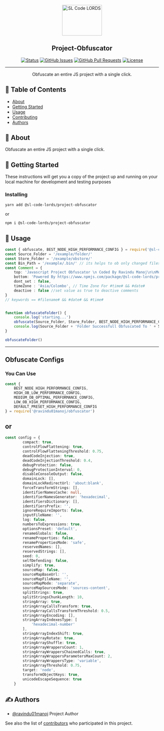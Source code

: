 <p align="center">
  <a href="https://www.npmjs.com/package/@sl-code-lords/project-obfuscator" rel="noopener">
 <img width=130px height=100px src="https://raw.githubusercontent.com/javascript-obfuscator/javascript-obfuscator/master/images/logo.png" alt="SL Code LORDS"></a>
</p>

<h2 align="center">Project-Obfuscator</h2>

<div align="center">

[![Status](https://img.shields.io/badge/status-active-success.svg)]()
[![GitHub Issues](https://img.shields.io/github/issues/SL-CODE-LORDS/Project-Obfuscator.svg)](https://github.com/SL-CODE-LORDS/Project-Obfuscator/issues)
[![GitHub Pull Requests](https://img.shields.io/github/issues-pr/SL-CODE-LORDS/Project-Obfuscator.svg)](https://github.com/SL-CODE-LORDS/Project-Obfuscator/pulls)
[![License](https://img.shields.io/badge/license-MIT-blue.svg)](/LICENSE)

</div>

---

<p align="center"> Obfuscate an entire JS project with a single click.
    <br> 
</p>

## 📝 Table of Contents

- [About](#about)
- [Getting Started](#getting_started)
- [Usage](#usage)
- [Contributing](../CONTRIBUTING.md)
- [Authors](#authors)

## 🧐 About <a name = "about"></a>

Obfuscate an entire JS project with a single click.

## 🏁 Getting Started <a name = "getting_started"></a>

These instructions will get you a copy of the project up and running on your local machine for development and testing purposes

### Installing


```sh
yarn add @sl-code-lords/project-obfuscator
```

or

```sh
npm i @sl-code-lords/project-obfuscator
```

## 🎈 Usage <a name="usage"></a>

```ts
const { obfuscate, BEST_NODE_HIGH_PERFORMANCE_CONFIG } = require('@sl-code-lords/project-obfuscator')
const Source_Folder = '/example/folder/'
const Store_Folder = '/example/obstore/'
const Bin_Path = '/example/.bin/' // its helps to ob only changed files
const Comment = {
	top: 'Javascript Project Obfuscator \n Coded By Ravindu Manoj\n\nModified File : #filename#\nModified Date : #date#\nModified Time : #time#',
	bottom: 'Powered By https://www.npmjs.com/package/@sl-code-lords/project-obfuscator',
	dont_set : false,
	timeZone : 'Asia/Colombo', // Time Zone For #time# && #date#
	deactive : false //set value as true to deactive comments 
}
// keywords == #filename# && #date# && #time# 


function obfuscateFolder() {
	console.log('starting...')
	obfuscate(Source_Folder, Store_Folder, BEST_NODE_HIGH_PERFORMANCE_CONFIG, Comment, Bin_Path)
	console.log(Source_Folder + 'Folder Successfull Obfuscated To ' + Store_Folder)
}

obfuscateFolder()

```

***

## Obfuscate Configs 

### You Can Use
```ts
const {
	BEST_NODE_HIGH_PERFORMANCE_CONFIG,
	HIGH_OB_LOW_PERFORMANCE_CONFIG,
	MEDIUM_OB_OPTIMAL_PERFORMANCE_CONFIG,
	LOW_OB_HIGH_PERFORMANCE_CONFIG,
	DEFAULT_PRESET_HIGH_PERFORMANCE_CONFIG
} = require('@ravindu01manoj/obfuscator')

```
## or

```ts
const config = {
		compact: true,
		controlFlowFlattening: true,
		controlFlowFlatteningThreshold: 0.75,
		deadCodeInjection: true,
		deadCodeInjectionThreshold: 0.4,
		debugProtection: false,
		debugProtectionInterval: 0,
		disableConsoleOutput: false,
		domainLock: [],
		domainLockRedirectUrl: 'about:blank',
		forceTransformStrings: [],
		identifierNamesCache: null,
		identifierNamesGenerator: 'hexadecimal',
		identifiersDictionary: [],
		identifiersPrefix: '',
		ignoreRequireImports: false,
		inputFileName: '',
		log: false,
		numbersToExpressions: true,
		optionsPreset: 'default',
		renameGlobals: false,
		renameProperties: false,
		renamePropertiesMode: 'safe',
		reservedNames: [],
		reservedStrings: [],
		seed: 0,
		selfDefending: false,
		simplify: true,
		sourceMap: false,
		sourceMapBaseUrl: '',
		sourceMapFileName: '',
		sourceMapMode: 'separate',
		sourceMapSourcesMode: 'sources-content',
		splitStrings: true,
		splitStringsChunkLength: 10,
		stringArray: true,
		stringArrayCallsTransform: true,
		stringArrayCallsTransformThreshold: 0.5,
		stringArrayEncoding: [],
		stringArrayIndexesType: [
			'hexadecimal-number'
		],
		stringArrayIndexShift: true,
		stringArrayRotate: true,
		stringArrayShuffle: true,
		stringArrayWrappersCount: 1,
		stringArrayWrappersChainedCalls: true,
		stringArrayWrappersParametersMaxCount: 2,
		stringArrayWrappersType: 'variable',
		stringArrayThreshold: 0.75,
		target: 'node',
		transformObjectKeys: true,
		unicodeEscapeSequence: true
	}

```

## ✍️ Authors <a name = "authors"></a>

- [@ravindu01manoj](https://github.com/ravindu01manoj) Project Author

See also the list of [contributors](https://github.com/SL-CODE-LORDS/Esana-News/contributors) who participated in this project.
